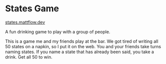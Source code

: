# States Game

[states.mattflow.dev](https://states.mattflow.dev)

A fun drinking game to play with a group of people.

This is a game me and my friends play at the bar. We got tired of writing all 50 states
on a napkin, so I put it on the web. You and your friends take turns naming states. If
you name a state that has already been said, you take a drink. Get all 50 to win.
